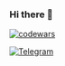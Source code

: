 ### Hi there 👋

[![codewars](https://www.codewars.com/users/Ori-wiki/badges/small)](https://www.codewars.com/users/Ori-wiki) 

[![Telegram](https://solina-avto.ru/images/tg_logo.png)](https://t.me/Muda_jo)





<!--
**Ori-wiki/Ori-wiki** is a ✨ _special_ ✨ repository because its `README.md` (this file) appears on your GitHub profile.

Here are some ideas to get you started:

- 🔭 I’m currently working on ...
- 🌱 I’m currently learning ...
- 👯 I’m looking to collaborate on ...
- 🤔 I’m looking for help with ...
- 💬 Ask me about ...
- 📫 How to reach me: ...
- 😄 Pronouns: ...
- ⚡ Fun fact: ...
-->
